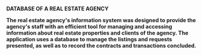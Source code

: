 <b>DATABASE OF A REAL ESTATE AGENCY

The real estate agency's information system was designed to provide the agency's staff with an efficient tool for managing and accessing information about real estate properties and clients of the agency. The application uses a database to manage the listings and requests presented, as well as to record the contracts and transactions concluded.
